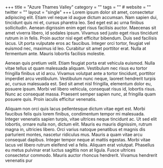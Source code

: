 +++
title = "Azure Thames Valley"
category = ""
tags = "" #
website = ""
twitter = ""
layout = "single"
+++
 Lorem ipsum dolor sit amet, consectetur adipiscing elit. Etiam vel neque id augue dictum accumsan. Nam sapien dui, tincidunt quis mi et, cursus pharetra leo. Sed eget est ac urna finibus sollicitudin. Aenean dignissim enim eget risus facilisis auctor. Maecenas sit amet viverra libero, id sodales ipsum. Vivamus sed justo eget risus tincidunt rutrum in in felis. Proin auctor nisl eget efficitur bibendum. Duis sed facilisis lacus. Ut porta vulputate eros ac faucibus. Integer orci tortor, feugiat vel euismod nec, maximus id leo. Curabitur sit amet porttitor erat. Nulla at fermentum ante. Mauris lobortis facilisis molestie.

Aenean quis pretium velit. Etiam feugiat porta erat vehicula euismod. Nulla vitae tellus ut quam malesuada aliquam. Vestibulum nec risus eu tortor fringilla finibus ut id arcu. Vivamus volutpat ante a tortor tincidunt, porttitor imperdiet arcu vestibulum. Vestibulum nunc neque, laoreet hendrerit turpis ac, cursus malesuada est. Sed sit amet nisl fringilla, elementum dolor eu, posuere ipsum. Morbi vel libero vehicula, consequat risus id, lobortis risus. Nunc ac consequat massa. Praesent semper sapien nunc, at fringilla quam posuere quis. Proin iaculis efficitur venenatis.

Aliquam non orci quis lacus pellentesque dictum vitae eget est. Morbi faucibus felis quis lorem finibus, condimentum tempor mi malesuada. Integer venenatis sapien turpis, vitae ultrices neque tincidunt ac. Ut sed elit lobortis, ornare nulla non, dictum elit. Mauris eu mauris dignissim, rutrum magna in, ultricies libero. Orci varius natoque penatibus et magnis dis parturient montes, nascetur ridiculus mus. Mauris a quam vitae arcu consequat dapibus. Integer tempor neque at mattis egestas. Morbi vitae lacus vel libero rutrum eleifend vel a felis. Aliquam erat volutpat. Phasellus eu metus pulvinar erat luctus sagittis non at ligula. Fusce ultrices consectetur commodo. Mauris auctor rhoncus hendrerit. Vivamus hendrerit venenatis pur